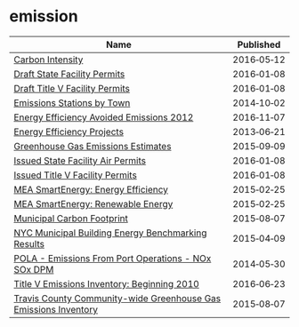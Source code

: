 # emission

Name | Published
---- | ---------
[Carbon Intensity](../datasets/hetr-8wqd.md) | 2016&#x2011;05&#x2011;12
[Draft State Facility Permits](../datasets/9hk7-xgkb.md) | 2016&#x2011;01&#x2011;08
[Draft Title V Facility Permits](../datasets/sqdh-nqzk.md) | 2016&#x2011;01&#x2011;08
[Emissions Stations by Town](../datasets/q8eg-b88c.md) | 2014&#x2011;10&#x2011;02
[Energy Efficiency Avoided Emissions 2012](../datasets/69ir-67ws.md) | 2016&#x2011;11&#x2011;07
[Energy Efficiency Projects](../datasets/h3qk-ybvt.md) | 2013&#x2011;06&#x2011;21
[Greenhouse Gas Emissions Estimates](../datasets/8cmy-9rim.md) | 2015&#x2011;09&#x2011;09
[Issued State Facility Air Permits](../datasets/2wgt-bc53.md) | 2016&#x2011;01&#x2011;08
[Issued Title V Facility Permits](../datasets/4n3a-en4b.md) | 2016&#x2011;01&#x2011;08
[MEA SmartEnergy: Energy Efficiency](../datasets/26ni-9b4w.md) | 2015&#x2011;02&#x2011;25
[MEA SmartEnergy: Renewable Energy](../datasets/4ubg-d5ir.md) | 2015&#x2011;02&#x2011;25
[Municipal Carbon Footprint](../datasets/acyh-8suc.md) | 2015&#x2011;08&#x2011;07
[NYC Municipal Building Energy Benchmarking Results](../datasets/vvj6-d5qx.md) | 2015&#x2011;04&#x2011;09
[POLA - Emissions From Port Operations - NOx SOx DPM](../datasets/k98w-s24w.md) | 2014&#x2011;05&#x2011;30
[Title V Emissions Inventory: Beginning 2010](../datasets/4ry5-tfin.md) | 2016&#x2011;06&#x2011;23
[Travis County Community-wide Greenhouse Gas Emissions Inventory](../datasets/3maj-7ecz.md) | 2015&#x2011;08&#x2011;07

